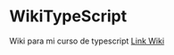 # WikiTypeScript
Wiki para mi curso de typescript 
[Link Wiki]([wiki](https://github.com/Luisicho/WikiTypeScript/wiki))
